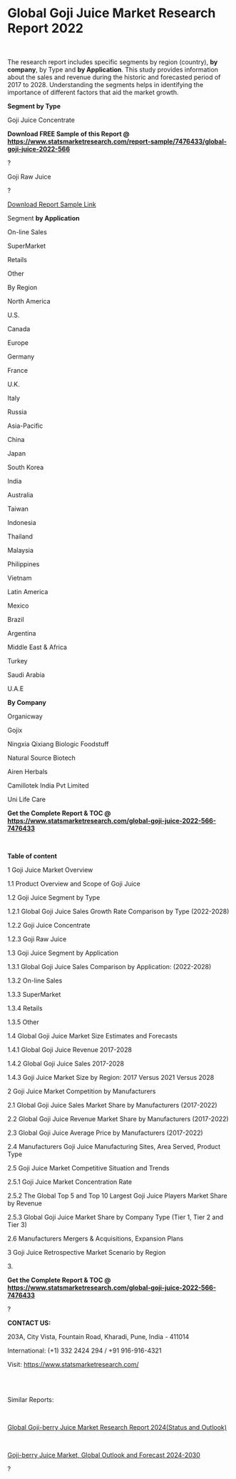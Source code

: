 <h1>Global Goji Juice Market Research Report 2022</h1><br/><p>The research report includes specific segments by region (country), <strong>by company</strong>, by Type and <strong>by Application</strong>. This study provides information about the sales and revenue during the historic and forecasted period of 2017 to 2028. Understanding the segments helps in identifying the importance of different factors that aid the market growth.</p>
 
 
 
 <p><strong>Segment by Type</strong></p>
 
 
 
 <p>Goji Juice Concentrate</p>
 
 
 
 <div><b>Download FREE Sample of this Report @ <a href="https://www.statsmarketresearch.com/download-free-sample/7476433/global-goji-juice-2022-566">https://www.statsmarketresearch.com/report-sample/7476433/global-goji-juice-2022-566</a></b></div>
 
 
 
 <p>? </p>
 
 
 
 <p>Goji Raw Juice</p>
 
 
 
 <p>? </p>
 
 
 
 <p><a href="https://www.statsmarketresearch.com/download-free-sample/7476433/global-goji-juice-2022-566">Download Report Sample Link</a></p>
 
 
 
 <p>Segment <strong>by Application</strong></p>
 
 
 
 <p>On-line Sales</p>
 
 
 
 <p>SuperMarket</p>
 
 
 
 <p>Retails</p>
 
 
 
 <p>Other</p>
 
 
 
 <p>By Region</p>
 
 
 
 <p>North America</p>
 
 
 
 <p>U.S.</p>
 
 
 
 <p>Canada</p>
 
 
 
 <p>Europe</p>
 
 
 
 <p>Germany</p>
 
 
 
 <p>France</p>
 
 
 
 <p>U.K.</p>
 
 
 
 <p>Italy</p>
 
 
 
 <p>Russia</p>
 
 
 
 <p>Asia-Pacific</p>
 
 
 
 <p>China</p>
 
 
 
 <p>Japan</p>
 
 
 
 <p>South Korea</p>
 
 
 
 <p>India</p>
 
 
 
 <p>Australia</p>
 
 
 
 <p>Taiwan</p>
 
 
 
 <p>Indonesia</p>
 
 
 
 <p>Thailand</p>
 
 
 
 <p>Malaysia</p>
 
 
 
 <p>Philippines</p>
 
 
 
 <p>Vietnam</p>
 
 
 
 <p>Latin America</p>
 
 
 
 <p>Mexico</p>
 
 
 
 <p>Brazil</p>
 
 
 
 <p>Argentina</p>
 
 
 
 <p>Middle East & Africa</p>
 
 
 
 <p>Turkey</p>
 
 
 
 <p>Saudi Arabia</p>
 
 
 
 <p>U.A.E</p>
 
 
 
 <p><strong>By Company</strong></p>
 
 
 
 <p>Organicway</p>
 
 
 
 <p>Gojix</p>
 
 
 
 <p>Ningxia Qixiang Biologic Foodstuff</p>
 
 
 
 <p>Natural Source Biotech</p>
 
 
 
 <p>Airen Herbals</p>
 
 
 
 <p>Camillotek India Pvt Limited</p>
 
 
 
 <p>Uni Life Care</p>
 
 
 
 <div><b>Get the Complete Report & TOC @ <a href="https://www.statsmarketresearch.com/global-goji-juice-2022-566-7476433">https://www.statsmarketresearch.com/global-goji-juice-2022-566-7476433</a></b></div>
 
 
 
 <p><br />
 
 <b>Table of content</b></p>
 
 
 
 <p>1 Goji Juice Market Overview<br />
 
 1.1 Product Overview and Scope of Goji Juice<br />
 
 1.2 Goji Juice Segment by Type<br />
 
 1.2.1 Global Goji Juice Sales Growth Rate Comparison by Type (2022-2028)<br />
 
 1.2.2 Goji Juice Concentrate<br />
 
 1.2.3 Goji Raw Juice<br />
 
 1.3 Goji Juice Segment by Application<br />
 
 1.3.1 Global Goji Juice Sales Comparison by Application: (2022-2028)<br />
 
 1.3.2 On-line Sales<br />
 
 1.3.3 SuperMarket<br />
 
 1.3.4 Retails<br />
 
 1.3.5 Other<br />
 
 1.4 Global Goji Juice Market Size Estimates and Forecasts<br />
 
 1.4.1 Global Goji Juice Revenue 2017-2028<br />
 
 1.4.2 Global Goji Juice Sales 2017-2028<br />
 
 1.4.3 Goji Juice Market Size by Region: 2017 Versus 2021 Versus 2028<br />
 
 2 Goji Juice Market Competition by Manufacturers<br />
 
 2.1 Global Goji Juice Sales Market Share by Manufacturers (2017-2022)<br />
 
 2.2 Global Goji Juice Revenue Market Share by Manufacturers (2017-2022)<br />
 
 2.3 Global Goji Juice Average Price by Manufacturers (2017-2022)<br />
 
 2.4 Manufacturers Goji Juice Manufacturing Sites, Area Served, Product Type<br />
 
 2.5 Goji Juice Market Competitive Situation and Trends<br />
 
 2.5.1 Goji Juice Market Concentration Rate<br />
 
 2.5.2 The Global Top 5 and Top 10 Largest Goji Juice Players Market Share by Revenue<br />
 
 2.5.3 Global Goji Juice Market Share by Company Type (Tier 1, Tier 2 and Tier 3)<br />
 
 2.6 Manufacturers Mergers & Acquisitions, Expansion Plans<br />
 
 3 Goji Juice Retrospective Market Scenario by Region<br />
 
 3.</p>
 
 
 
 <div><b>Get the Complete Report & TOC @ <a href="https://www.statsmarketresearch.com/global-goji-juice-2022-566-7476433">https://www.statsmarketresearch.com/global-goji-juice-2022-566-7476433</a></b></div>
 
 
 
 <p>? </p>
 
 
 
 <p><b>CONTACT US:</b><br />
 
 203A, City Vista, Fountain Road, Kharadi, Pune, India - 411014<br />
 
 International: (+1) 332 2424 294 / +91 916-916-4321<br />
 
 Visit: <a href="https://www.statsmarketresearch.com/">https://www.statsmarketresearch.com/</a><br />
 
 <br />
 
 <br />
 
 Similar Reports:<br />
 
 <br />
 
 <a href="https://www.statsmarketresearch.com/global-gojiberry-juice-2024-204-7934207">Global Goji-berry Juice Market Research Report 2024(Status and Outlook)</a><br />
 
 <br />
 
 <a href="https://www.statsmarketresearch.com/global-gojiberry-juice-forecast-2024-2030-443-7880320">Goji-berry Juice Market, Global Outlook and Forecast 2024-2030</a><br />
 
 ? </p>